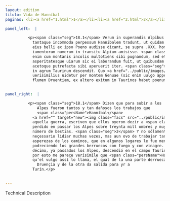 ```yaml
---
layout: edition
titulo: Vida de Hanníbal
paginas: <li><a href="1.html">1</a></li><li><a href="2.html">2</a></li><li><a href="3.html">3</a></li><li><a href="4.html">4</a></li><li><a href="5.html">5</a></li><li><a href="6.html">6</a></li><li><a href="7.html">7</a></li><li><a href="8.html">8</a></li><li><a href="9.html">9</a></li><li><a href="10.html">10</a></li><li><a href="11.html">11</a></li><li><a href="12.html">12</a></li><li><a href="13.html">13</a></li><li><a href="14.html">14</a></li><li><a href="15.html">15</a></li><li><a href="16.html">16</a></li><li><a href="17.html">17</a></li><li><a href="18.html">18</a></li><li><a href="19.html">19</a></li><li><a href="20.html">20</a></li><li><a href="21.html">21</a></li><li><a href="22.html">22</a></li><li><a href="23.html">23</a></li><li><a href="24.html">24</a></li><li><a href="25.html">25</a></li><li><a href="26.html">26</a></li><li><a href="27.html">27</a></li><li><a href="28.html">28</a></li><li><a href="29.html">29</a></li><li><a href="30.html">30</a></li><li><a href="31.html">31</a></li><li><a href="32.html">32</a></li><li><a href="33.html">33</a></li><li><a href="34.html">34</a></li><li><a href="35.html">35</a></li><li><a href="36.html">36</a></li><li><a href="37.html">37</a></li><li><a href="38.html">38</a></li><li><a href="39.html">39</a></li><li><a href="40.html">40</a></li><li><a href="41.html">41</a></li><li><a href="42.html">42</a></li><li><a href="43.html">43</a></li><li><a href="44.html">44</a></li><li><a href="45.html">45</a></li><li><a href="46.html">46</a></li><li><a href="47.html">47</a></li><li><a href="48.html">48</a></li><li><a href="49.html">49</a></li><li><a href="50.html">50</a></li><li><a href="51.html">51</a></li><li><a href="52.html">52</a></li><li><a href="53.html">53</a></li><li><a href="54.html">54</a></li><li><a href="55.html">55</a></li><li><a href="56.html">56</a></li><li><a href="57.html">57</a></li><li><a href="58.html">58</a></li><li><a href="59.html">59</a></li><li><a href="60.html">60</a></li><li><a href="61.html">61</a></li><li><a href="62.html">62</a></li><li><a href="63.html">63</a></li><li><a href="64.html">64</a></li><li><a href="65.html">65</a></li><li><a href="66.html">66</a></li><li><a href="67.html">67</a></li><li><a href="68.html">68</a></li><li><a href="69.html">69</a></li><li><a href="70.html">70</a></li><li><a href="71.html">71</a></li><li><a href="72.html">72</a></li><li><a href="73.html">73</a></li><li><a href="74.html">74</a></li><li><a href="75.html">75</a></li><li><a href="76.html">76</a></li><li><a href="77.html">77</a></li><li><a href="78.html">78</a></li><li><a href="79.html">79</a></li><li><a href="80.html">80</a></li><li><a href="81.html">81</a></li><li><a href="82.html">82</a></li><li><a href="83.html">83</a></li><li><a href="84.html">84</a></li><li><a href="85.html">85</a></li><li><a href="86.html">86</a></li><li><a href="87.html">87</a></li><li><a href="88.html">88</a></li><li><a href="89.html">89</a></li><li><a href="90.html">90</a></li><li><a href="91.html">91</a></li><li><a href="92.html">92</a></li><li><a href="93.html">93</a></li><li><a href="94.html">94</a></li><li><a href="95.html">95</a></li><li><a href="96.html">96</a></li>

panel_left:  |

          <p><span class="seg">18.1</span> Verum in superandis Alpibus tot
            tantaque incommoda perpessum Hannibalem tradunt, ut quidam auctores aequales temporibus
            eius belli ex ipso Poeno audisse dicant, se supra .XXX. hominum milia maximumque
            iumentorum numerum in transitu Alpium amisisse. <span class="seg">2</span> Non solum
            enim cum montanis incolis multotiens sibi pugnandum, sed etiam aduersus angustias
            asperitatesque uiarum sic ei laborandum fuit, ut quibusdam locis per ingentia saxa igni
            acetoque putrefacta sibi aperuerit iter. <span class="seg">3</span> Quintodecimo die superatis Alpibus
            in agrum Taurinum descendit. Quo <a href="../public/images/1478/112v.jpg" target="new"><img class="facs" src="../public/images/1491/1491.jpg"/></a>[112v] mihi
            uerisimilius uidetur per montem Genuae (sic enim uulgo appellant) qui ex altero latere
            flumen Druentiam, ex altero exitum in Taurinos habet poenum transisse.</p>
        

panel_right:  |

          <p><span class="seg">18.1</span> Dizen que para subir a los
              Alpes fueron tantos y tan dañosos los trabajos que
              <span class="persName">Hanníbal</span>
            <a href="" target="new"><img class="facs" src="../public/images/1491/1491.jpg"/></a>[168v,b] ende ovo, que algunos auctores de los que ende se fallaron en tiempo de
            aquella guerra, escriven que ellos oyeron dezir a <span class="persName">Hanníbal</span> aver él
            perdido en passar los Alpes sobre treynta mill ombres y muy gran
            número de bestias. <span class="seg">2</span> Y no sólamente con los moradores de las montañas le fue
            neçessario lidiar muchas vezes, mas aun ovo de trabajar tanto contra las estrechuras y
            asperezas de los caminos, que en algunos logares le fue menester que abriesse el camino
            podreciendo los grandes berruecos con fuego y con vinagre. <span class="seg">3</span> Al día quinto
            décimo, ya passados los Alpes, descendió en el campo Taurino. Y
            por esto me pareçe verisimile que <span class="persName">Hanníbal</span> con los carthagineses passasse por el monte Genevo
            qu’el vulgo assí lo llama, el qual de la una parte derrueca de sý al río
              Druençia y de la otra da salida para yr a
            Turín.</p>
        

---
```


Technical Description 